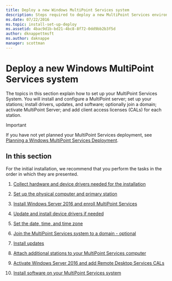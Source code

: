 ```yaml
---
title: Deploy a new Windows MultiPoint Services system
description: Steps required to deploy a new MultiPoint Services environment
ms.date: 07/22/2016
ms.topic: install-set-up-deploy
ms.assetid: 4bac9d1b-bd21-4bc8-8f72-0dd9bb2b3f5d
author: dknappettmsft
ms.author: daknappe
manager: scottman
---
```

# Deploy a new Windows MultiPoint Services system
The topics in this section explain how to set up your MultiPoint Services System. You will install and configure a MultiPoint server; set up your stations; install drivers, updates, and software; optionally join a domain; activate MultiPoint Server; and add client access licenses (CALs) for each station.

> [!IMPORTANT]
> If you have not yet planned your MultiPoint Services deployment, see [Planning a Windows MultiPoint Services Deployment](Planning-a-MultiPoint-Services-Deployment.md).

## In this section
For the initial installation, we recommend that you perform the tasks in the order in which they are presented.

1.  [Collect hardware and device drivers needed for the installation](./multipoint-hardware-device-drivers.md)

2.  [Set up the physical computer and primary station](Set-up-the-physical-computer-and-primary-station.md)

3.  [Install Windows Server 2016 and enroll MultiPoint Services](Install-MultiPoint-services.md)

4.  [Update and install device drivers if needed](Update-and-install-device-drivers-if-needed.md)

5.  [Set the date, time, and time zone](./set-the-date-time.md)

6.  [Join the MultiPoint Services system to a domain - optional](./join-multipoint-services-to-a-domain.md)

7.  [Install updates](Install-updates.md)

8.  [Attach additional stations to your MultiPoint Services computer](./multipoint-attach-additional-stations.md)

9. [Activate Windows Server 2016 and add Remote Desktop Services CALs](./manage-client-access-licenses.md)

10. [Install software on your MultiPoint Services system](./install-software-on-multipoint.md)
